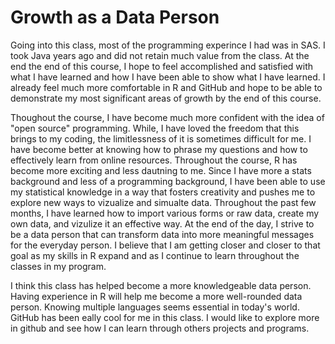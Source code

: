 # Growth as a Data Person

Going into this class, most of the programming experince I had was in SAS. I took Java years ago and did not retain much value from the class. At the end the end of this course, I hope to feel accomplished and satisfied with what I have learned and how I have been able to show what I have learned. I already feel much more comfortable in R and GitHub and hope to be able to demonstrate my most significant areas of growth by the end of this course.

Thoughout the course, I have become much more confident with the idea of "open source" programming. While, I have loved the freedom that this brings to my coding, the limitlessness of it is sometimes difficult for me. I have become better at knowing how to phrase my questions and how to effectively learn from online resources. Throughout the course, R has become more exciting and less dautning to me. Since I have more a stats background and less of a programming background, I have been able to use my statistical knowledge in a way that fosters creativity and pushes me to explore new ways to vizualize and simualte data. Throughout the past few months, I have learned how to import various forms or raw data, create my own data, and vizulize it an effective way. At the end of the day, I strive to be a data person that can transform data into more meaningful messages for the everyday person. I believe that I am getting closer and closer to that goal as my skills in R expand and as I continue to learn throughout the classes in my program.

I think this class has helped become a more knowledgeable data person. Having experience in R will help me become a more well-rounded data person. Knowing multiple languages seems essential in today's world. GitHub has been eally cool for me in this class. I would like to explore more in github and see how I can learn through others projects and programs.



